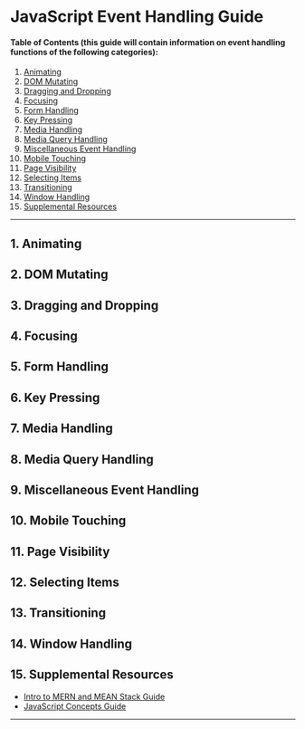 # JavaScript Event Handling Guide
  
#### Table of Contents (this guide will contain information on event handling functions of the following categories):
  
1. [Animating](#animating)
2. [DOM Mutating](#dom-mutating)
3. [Dragging and Dropping](#dragging-and-dropping)
4. [Focusing](#focusing)
5. [Form Handling](#form-handling)
6. [Key Pressing](#key-pressing)
7. [Media Handling](#media-handling)
8. [Media Query Handling](#media-query-handling)
9. [Miscellaneous Event Handling](#miscellaneous-event-handling)
10. [Mobile Touching](#mobile-touching)
11. [Page Visibility](#page-visibility)
12. [Selecting Items](#selecting-items)
13. [Transitioning](#transitioning)
14. [Window Handling](#window-handling)
15. [Supplemental Resources](#supplemental)
  
<hr />

## 1. <a name="animating">Animating</a>
## 2. <a name="dom-mutating">DOM Mutating</a>
## 3. <a name="dragging-and-dropping">Dragging and Dropping</a>
## 4. <a name="focusing">Focusing</a>
## 5. <a name="form-handling">Form Handling</a>
## 6. <a name="key-pressing">Key Pressing</a>
## 7. <a name="media-handling">Media Handling</a>
## 8. <a name="media-query-handling">Media Query Handling</a>
## 9. <a name="miscellaneous-event-handling">Miscellaneous Event Handling</a>
## 10. <a name="mobile-touching">Mobile Touching</a>
## 11. <a name="page-visibility">Page Visibility</a>
## 12. <a name="selecting-items">Selecting Items</a>
## 13. <a name="transitioning">Transitioning</a>
## 14. <a name="window-handling">Window Handling</a>
## 15. <a name="supplemental">Supplemental Resources</a>

* [Intro to MERN and MEAN Stack Guide](https://github.com/chaseofthejungle/intro-to-mern-and-mean-stack)  
* [JavaScript Concepts Guide](https://github.com/chaseofthejungle/js-concepts-guide)
  
<hr />
